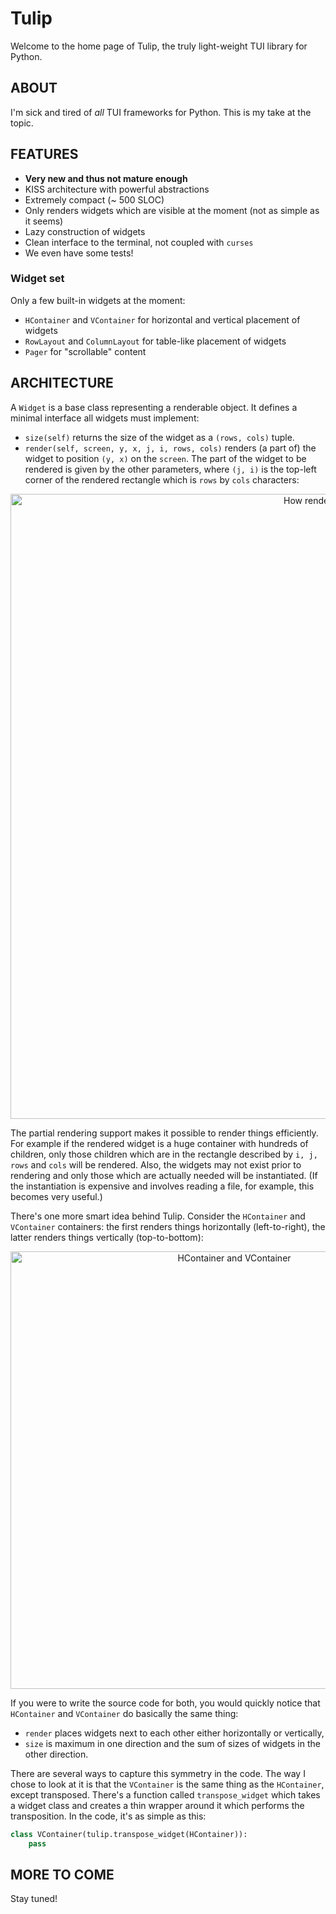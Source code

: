 # Tulip

Welcome to the home page of Tulip, the truly light-weight TUI library for Python.

## ABOUT

I'm sick and tired of *all* TUI frameworks for Python. This is my take at the topic.

## FEATURES

  - **Very new and thus not mature enough**
  - KISS architecture with powerful abstractions
  - Extremely compact (~ 500 SLOC)
  - Only renders widgets which are visible at the moment (not as simple as it seems)
  - Lazy construction of widgets
  - Clean interface to the terminal, not coupled with `curses`
  - We even have some tests!

### Widget set

Only a few built-in widgets at the moment:

  - `HContainer` and `VContainer` for horizontal and vertical placement of widgets
  - `RowLayout` and `ColumnLayout` for table-like placement of widgets
  - `Pager` for "scrollable" content

## ARCHITECTURE

A `Widget` is a base class representing a renderable object. It defines a minimal
interface all widgets must implement:

  - `size(self)` returns the size of the widget as a `(rows, cols)` tuple.
  - `render(self, screen, y, x, j, i, rows, cols)` renders (a part of) the
    widget to position `(y, x)` on the `screen`. The part of the widget to
    be rendered is given by the other parameters, where `(j, i)` is the top-left
    corner of the rendered rectangle which is `rows` by `cols` characters:

<div style="text-align: center">
<img width=1000 src="https://github.com/dcepelik/tulip/blob/master/img/render.svg" alt="How rendering works" />

</div>

The partial rendering support makes it possible to render things efficiently.
For example if the rendered widget is a huge container with hundreds of children,
only those children which are in the rectangle described by `i, j, rows` and `cols`
will be rendered. Also, the widgets may not exist prior to rendering and only
those which are actually needed will be instantiated. (If the instantiation
is expensive and involves reading a file, for example, this becomes very useful.)

There's one more smart idea behind Tulip. Consider the `HContainer` and `VContainer`
containers: the first renders things horizontally (left-to-right), the latter
renders things vertically (top-to-bottom):

<div style="text-align: center">
<img width=700 src="https://github.com/dcepelik/tulip/blob/master/img/hcont-and-vcont.svg" alt="HContainer and VContainer" />
</div>

If you were to write the source code for both, you would quickly notice that
`HContainer` and `VContainer` do basically the same thing:

  - `render` places widgets next to each other either horizontally or vertically,
  - `size` is maximum in one direction and the sum of sizes of widgets in the other
    direction.

There are several ways to capture this symmetry in the code. The way I chose to
look at it is that the `VContainer` is the same thing as the `HContainer`,
except transposed. There's a function called `transpose_widget` which takes
a widget class and creates a thin wrapper around it which performs the
transposition. In the code, it's as simple as this:

```python
class VContainer(tulip.transpose_widget(HContainer)):
    pass
```

## MORE TO COME

Stay tuned!
